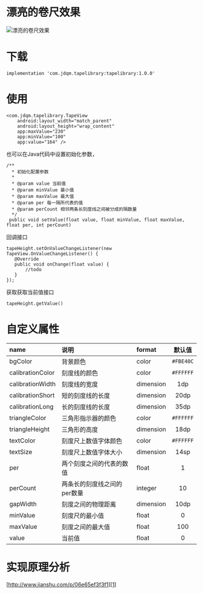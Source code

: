 # 漂亮的卷尺效果

![漂亮的卷尺效果](https://raw.githubusercontent.com/jdqm/TapeView/master/tapeView.gif)

# 下载

```
implementation 'com.jdqm.tapelibrary:tapelibrary:1.0.0'
```

# 使用
```
<com.jdqm.tapelibrary.TapeView
    android:layout_width="match_parent"
    android:layout_height="wrap_content"
    app:maxValue="230"
    app:minValue="100"
    app:value="164" />
 ``` 
 
 也可以在Java代码中设置初始化参数，
 
 ```
 /**
   * 初始化配置参数
   * 
   * @param value 当前值
   * @param minValue 最小值
   * @param maxValue 最大值
   * @param per 每一隔所代表的值
   * @param perCount 相邻两条长刻度线之间被分成的隔数量
   */
  public void setValue(float value, float minValue, float maxValue, float per, int perCount)
 ```
 
 回调接口
 
 ```
 tapeHeight.setOnValueChangeListener(new TapeView.OnValueChangeListener() {
    @Override
    public void onChange(float value) {
        //todo
    }
});
```
 
获取获取当前值接口

```
tapeHeight.getValue()
```
 
# 自定义属性

|name|说明|format|默认值|
|:--|:--|:--|:--:|
|bgColor|背景颜色|color|```#FBE40C```|
|calibrationColor|刻度线的颜色|color|```#FFFFFF```|
|calibrationWidth|刻度线的宽度|dimension|1dp|
|calibrationShort|短的刻度线的长度|dimension|20dp|
|calibrationLong|长的刻度线的长度|dimension|35dp|
|triangleColor|三角形指示器的颜色|color|```#FFFFFF```|
|triangleHeight|三角形的高度|dimension|18dp|
|textColor|刻度尺上数值字体颜色|color|```#FFFFFF```|
|textSize|刻度尺上数值字体大小|dimension|14sp|
|per|两个刻度之间的代表的数值|float|1|
|perCount|两条长的刻度线之间的per数量|integer|10|
|gapWidth|刻度之间的物理距离|dimension|10dp|
|minValue|刻度尺的最小值|float|0|
|maxValue|刻度之间的最大值|float|100|
|value|当前值|float|0|

# 实现原理分析
[http://www.jianshu.com/p/06e65ef3f3f1][1]

[1]: http://www.jianshu.com/p/06e65ef3f3f1
